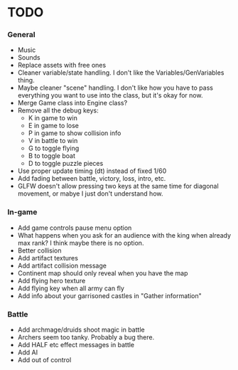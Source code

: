# TODO

### General

- Music
- Sounds
- Replace assets with free ones
- Cleaner variable/state handling. I don't like the Variables/GenVariables thing.
- Maybe cleaner "scene" handling. I don't like how you have to pass everything you want to use
	into the class, but it's okay for now.
- Merge Game class into Engine class?
- Remove all the debug keys:
	- K in game to win
	- E in game to lose
	- P in game to show collision info
	- V in battle to win
	- G to toggle flying
	- B to toggle boat
	- D to toggle puzzle pieces
- Use proper update timing (dt) instead of fixed 1/60
- Add fading between battle, victory, loss, intro, etc.
- GLFW doesn't allow pressing two keys at the same time for diagonal movement, or mabye I just don't understand how.

### In-game

- Add game controls pause menu option
- What happens when you ask for an audience with the king when already max rank? I think maybe there is no option.
- Better collision
- Add artifact textures
- Add artifact collision message
- Continent map should only reveal when you have the map
- Add flying hero texture
- Add flying key when all army can fly
- Add info about your garrisoned castles in "Gather information"

### Battle

- Add archmage/druids shoot magic in battle
- Archers seem too tanky. Probably a bug there.
- Add HALF etc effect messages in battle
- Add AI
- Add out of control
